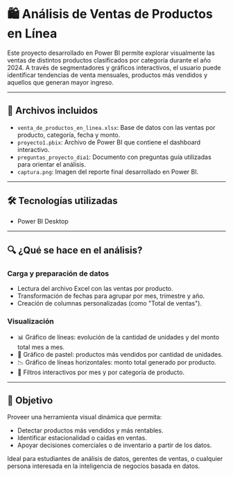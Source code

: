 # 🛍️ Análisis de Ventas de Productos en Línea

Este proyecto desarrollado en Power BI permite explorar visualmente las ventas de distintos productos clasificados por categoría durante el año 2024. A través de segmentadores y gráficos interactivos, el usuario puede identificar tendencias de venta mensuales, productos más vendidos y aquellos que generan mayor ingreso.

---

## 📁 Archivos incluidos

- `venta_de_productos_en_linea.xlsx`: Base de datos con las ventas por producto, categoría, fecha y monto.  
- `proyecto1.pbix`: Archivo de Power BI que contiene el dashboard interactivo.  
- `preguntas_proyecto_dia1`: Documento con preguntas guía utilizadas para orientar el análisis.  
- `captura.png`: Imagen del reporte final desarrollado en Power BI.

---

## 🛠 Tecnologías utilizadas

- Power BI Desktop

---

## 🔍 ¿Qué se hace en el análisis?

### Carga y preparación de datos

- Lectura del archivo Excel con las ventas por producto.  
- Transformación de fechas para agrupar por mes, trimestre y año.  
- Creación de columnas personalizadas (como "Total de ventas").

### Visualización

- 📊 Gráfico de líneas: evolución de la cantidad de unidades y del monto total mes a mes.  
- 🥧 Gráfico de pastel: productos más vendidos por cantidad de unidades.  
- 📉 Gráfico de líneas horizontales: monto total generado por producto.  
- 🧩 Filtros interactivos por mes y por categoría de producto.

---

## 🎯 Objetivo

Proveer una herramienta visual dinámica que permita:

- Detectar productos más vendidos y más rentables.  
- Identificar estacionalidad o caídas en ventas.  
- Apoyar decisiones comerciales o de inventario a partir de los datos.

Ideal para estudiantes de análisis de datos, gerentes de ventas, o cualquier persona interesada en la inteligencia de negocios basada en datos.
